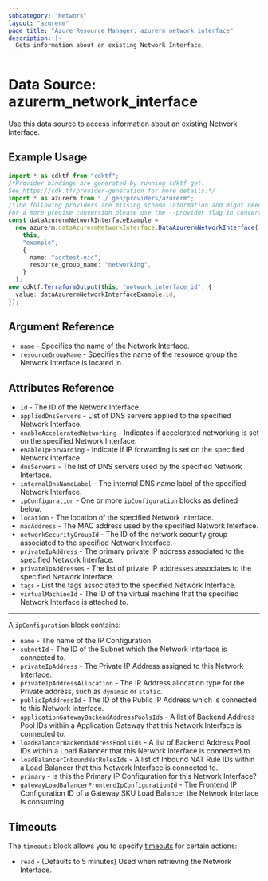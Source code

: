 ```yaml
---
subcategory: "Network"
layout: "azurerm"
page_title: "Azure Resource Manager: azurerm_network_interface"
description: |-
  Gets information about an existing Network Interface.
---
```


# Data Source: azurerm\_network\_interface

Use this data source to access information about an existing Network Interface.

## Example Usage

```typescript
import * as cdktf from "cdktf";
/*Provider bindings are generated by running cdktf get.
See https://cdk.tf/provider-generation for more details.*/
import * as azurerm from "./.gen/providers/azurerm";
/*The following providers are missing schema information and might need manual adjustments to synthesize correctly: azurerm.
For a more precise conversion please use the --provider flag in convert.*/
const dataAzurermNetworkInterfaceExample =
  new azurerm.dataAzurermNetworkInterface.DataAzurermNetworkInterface(
    this,
    "example",
    {
      name: "acctest-nic",
      resource_group_name: "networking",
    }
  );
new cdktf.TerraformOutput(this, "network_interface_id", {
  value: dataAzurermNetworkInterfaceExample.id,
});

```

## Argument Reference

* `name` - Specifies the name of the Network Interface.
* `resourceGroupName` - Specifies the name of the resource group the Network Interface is located in.

## Attributes Reference

* `id` - The ID of the Network Interface.
* `appliedDnsServers` - List of DNS servers applied to the specified Network Interface.
* `enableAcceleratedNetworking` - Indicates if accelerated networking is set on the specified Network Interface.
* `enableIpForwarding` - Indicate if IP forwarding is set on the specified Network Interface.
* `dnsServers` - The list of DNS servers used by the specified Network Interface.
* `internalDnsNameLabel` - The internal DNS name label of the specified Network Interface.
* `ipConfiguration` - One or more `ipConfiguration` blocks as defined below.
* `location` - The location of the specified Network Interface.
* `macAddress` - The MAC address used by the specified Network Interface.
* `networkSecurityGroupId` - The ID of the network security group associated to the specified Network Interface.
* `privateIpAddress` - The primary private IP address associated to the specified Network Interface.
* `privateIpAddresses` - The list of private IP addresses associates to the specified Network Interface.
* `tags` - List the tags associated to the specified Network Interface.
* `virtualMachineId` - The ID of the virtual machine that the specified Network Interface is attached to.

***

A `ipConfiguration` block contains:

* `name` - The name of the IP Configuration.
* `subnetId` - The ID of the Subnet which the Network Interface is connected to.
* `privateIpAddress` - The Private IP Address assigned to this Network Interface.
* `privateIpAddressAllocation` - The IP Address allocation type for the Private address, such as `dynamic` or `static`.
* `publicIpAddressId` - The ID of the Public IP Address which is connected to this Network Interface.
* `applicationGatewayBackendAddressPoolsIds` - A list of Backend Address Pool IDs within a Application Gateway that this Network Interface is connected to.
* `loadBalancerBackendAddressPoolsIds` - A list of Backend Address Pool IDs within a Load Balancer that this Network Interface is connected to.
* `loadBalancerInboundNatRulesIds` - A list of Inbound NAT Rule IDs within a Load Balancer that this Network Interface is connected to.
* `primary` - is this the Primary IP Configuration for this Network Interface?
* `gatewayLoadBalancerFrontendIpConfigurationId` - The Frontend IP Configuration ID of a Gateway SKU Load Balancer the Network Interface is consuming.

## Timeouts

The `timeouts` block allows you to specify [timeouts](https://www.terraform.io/language/resources/syntax#operation-timeouts) for certain actions:

* `read` - (Defaults to 5 minutes) Used when retrieving the Network Interface.
